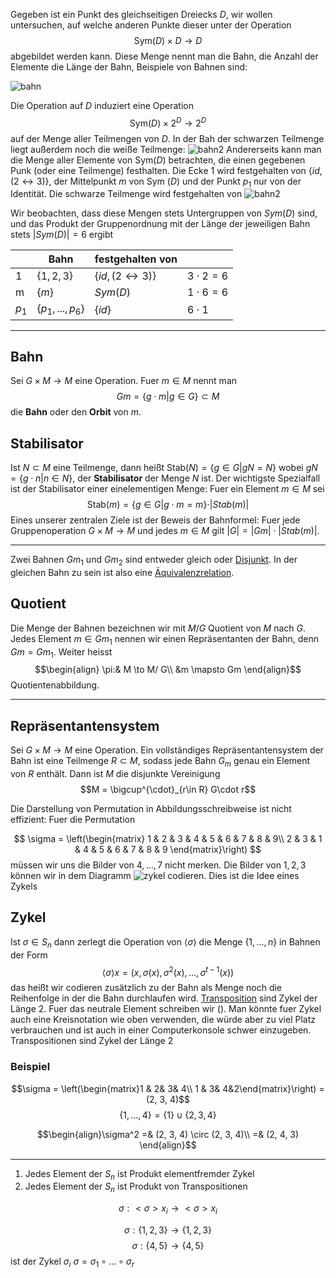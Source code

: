 
Gegeben ist ein Punkt des gleichseitigen Dreiecks $D$, wir wollen untersuchen, auf welche anderen Punkte dieser unter der Operation $$\text{Sym}(D) \times D \to D$$
abgebildet werden kann. Diese Menge nennt man die Bahn, die Anzahl der Elemente die Länge der Bahn, Beispiele von Bahnen sind:

![bahn](bahn.png)

Die Operation auf $D$ induziert eine Operation 
$$\text{Sym}(D) \times 2^D \to 2^D$$
auf der Menge aller Teilmengen von $D$. In der Bah der schwarzen Teilmenge liegt außerdem noch die weiße Teilmenge: 
![bahn2](bahn2.png)
Andererseits kann man die Menge aller Elemente von Sym($D$) betrachten, die einen gegebenen Punk (oder eine Teilmenge) festhalten. Die Ecke 1 wird festgehalten von $\{id, (2 \leftrightarrow 3)\}$, der Mittelpunkt $m$ von Sym ($D$) und der Punkt $p_1$ nur von der Identität. Die schwarze Teilmenge wird festgehalten von
![bahn2](bahn2.png)

Wir beobachten, dass diese Mengen stets Untergruppen von $Sym(D)$ sind, und das Produkt der Gruppenordnung mit der Länge der jeweiligen Bahn stets $|Sym(D)| = 6$ ergibt

| |Bahn|festgehalten von| |
|-|----|-----------------|-|
|1| $\{1, 2, 3\}$|$\{id, (2 \leftrightarrow 3)\}$|$3\cdot 2 = 6$|
|m|$\{m\}$| $Sym(D)$|$1\cdot 6 = 6$|
|$p_1$|$\{p_1,..., p_6\}$|$\{id\}$|$6\cdot 1$|

---
## Bahn
Sei $G\times M \to M$ eine Operation. Fuer $m \in M$ nennt man
$$Gm = \{g \cdot m|g\in G\}\subset M$$
die __Bahn__ oder den __Orbit__ von $m$.

## Stabilisator
Ist $N\subset M$ eine Teilmenge, dann heißt
$\text{Stab}(N) = \{g \in G|gN = N\}$ wobei $gN = \{g \cdot n|n\in N\}$, der __Stabilisator__ der Menge $N$ ist. Der wichtigste Spezialfall ist der Stabilisator einer einelementigen Menge: Fuer ein Element $m \in M$ sei
$$\text{Stab}(m) = \{g \in G | g\cdot m = m\} \cdot |Stab(m)|$$
Eines unserer zentralen Ziele ist der Beweis der Bahnformel:
Fuer jede Gruppenoperation $G\times M \to M$ und jedes $m\in M$ gilt
$|G| = |Gm| \cdot |Stab(m)|$.

---

Zwei Bahnen $Gm_1$ und $Gm_2$ sind entweder gleich oder [Disjunkt](Disjunkt.md). In der gleichen Bahn zu sein ist also eine [Äquivalenzrelation](Äquivalenzrelationen.md).

## Quotient
Die Menge der Bahnen bezeichnen wir mit $M/ G$ Quotient von $M$ nach $G$. Jedes Element $m\in Gm_1$ nennen wir einen Repräsentanten der Bahn, denn $Gm = Gm_1$. Weiter heisst
$$\begin{align}
\pi:& M \to M/ G\\
&m \mapsto Gm
\end{align}$$
Quotientenabbildung.

---

## Repräsentantensystem
Sei $G\times M \to M$ eine Operation. Ein vollständiges Repräsentantensystem der Bahn ist eine Teilmenge $R\subset M$, sodass jede Bahn $G_m$ genau ein Element von $R$ enthält.
Dann ist $M$ die disjunkte Vereinigung
$$M = \bigcup^{\cdot}_{r\in R} G\cdot r$$

Die Darstellung von Permutation in Abbildungsschreibweise ist nicht effizient: Fuer die Permutation 

$$
\sigma = \left(\begin{matrix}
1 & 2 & 3 & 4 & 5 & 6 & 7 & 8 & 9\\
2 & 3 & 1 & 4 & 5 & 6 & 7 & 8 & 9
\end{matrix}\right)
$$
müssen wir uns die Bilder von $4, ..., 7$ nicht merken. Die Bilder von $1, 2, 3$ können wir in dem Diagramm 
![zykel](zykel.png)
codieren. Dies ist die Idee eines Zykels

## Zykel

Ist $\sigma \in S_n$ dann zerlegt die Operation von $\langle \sigma \rangle$ die Menge $\{1, ..., n\}$ in Bahnen der Form 
$$\langle \sigma\rangle x = (x, \sigma(x), \sigma^{2}(x), ..., \sigma^{t-1}(x))$$
das heißt wir codieren zusätzlich zu der Bahn als Menge noch die Reihenfolge in der die Bahn durchlaufen wird. [Transposition](Gruppe.md#Transposition) sind Zykel der  Länge $2$. Fuer das neutrale Element schreiben wir $()$. Man könnte fuer Zykel auch eine Kreisnotation wie oben verwenden, die würde aber zu viel Platz verbrauchen und ist auch in einer Computerkonsole schwer einzugeben.
Transpositionen sind Zykel der Länge 2

### Beispiel

$$\sigma = \left(\begin{matrix}1 & 2& 3& 4\\ 1 & 3& 4&2\end{matrix}\right) = (2, 3, 4)$$
$$\{1, ..., 4\} = \{1\} \cup \{2, 3, 4\}$$

$$\begin{align}\sigma^2 =& (2, 3, 4) \circ (2, 3, 4)\\
=& (2, 4, 3)
\end{align}$$

---

1. Jedes Element der $S_n$ ist Produkt elementfremder Zykel
2. Jedes Element der $S_n$ ist Produkt von Transpositionen

$$\sigma: <\sigma> x_i \to <\sigma> x_i$$

$$\sigma: \{1, 2, 3\} \to \{1, 2, 3\}$$
$$\sigma: \{4, 5\} \to \{4, 5\}$$
ist der Zykel $\sigma_i$
$\sigma = \sigma_1 \circ ... \circ \sigma_r$
